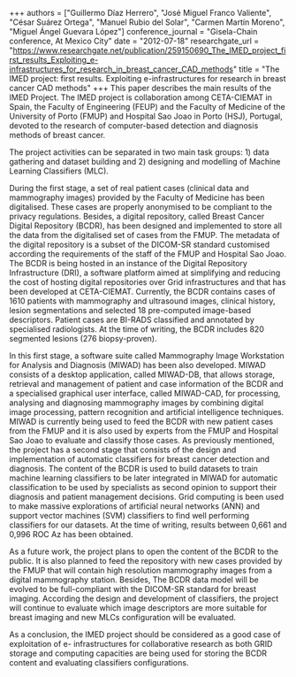+++
authors = ["Guillermo Díaz Herrero", "José Miguel Franco Valiente", "César Suárez Ortega", "Manuel Rubio del Solar", "Carmen Martín Moreno", "Miguel Ángel Guevara López"]
conference_journal = "Gisela-Chain conference, At Mexico City"
date = "2012-07-18"
researchgate_url = "https://www.researchgate.net/publication/259150690_The_IMED_project_first_results_Exploiting_e-infrastructures_for_research_in_breast_cancer_CAD_methods"
title = "The IMED project: first results. Exploiting e-infrastructures for research in breast cancer CAD methods"
+++
This paper describes the main results of the IMED Project. The IMED project is collaboration among CETA-CIEMAT in Spain, the Faculty of Engineering (FEUP) and the Faculty of Medicine of the University of Porto (FMUP) and Hospital Sao Joao in Porto (HSJ), Portugal, devoted to the research of computer-based detection and diagnosis methods of breast cancer.

The project activities can be separated in two main task groups: 1) data gathering and dataset building and 2) designing and modelling of Machine Learning Classifiers (MLC).

During the first stage, a set of real patient cases (clinical data and mammography images) provided by the Faculty of Medicine has been digitalised. These cases are properly anonymised to be compliant to the privacy regulations. Besides, a digital repository, called Breast Cancer Digital Repository (BCDR), has been designed and implemented to store all the data from the digitalised set of cases from the FMUP. The metadata of the digital repository is a subset of the DICOM-SR standard customised according the requirements of the staff of the FMUP and Hospital Sao Joao. The BCDR is being hosted in an instance of the Digital Repository Infrastructure (DRI), a software platform aimed at simplifying and reducing the cost of hosting digital repositories over Grid infrastructures and that has been developed at CETA-CIEMAT. Currently, the BCDR contains cases of 1610 patients with mammography and ultrasound images, clinical history, lesion segmentations and selected 18 pre-computed image-based descriptors. Patient cases are BI-RADS classified and annotated by specialised radiologists. At the time of writing, the BCDR includes 820 segmented lesions (276 biopsy-proven).

In this first stage, a software suite called Mammography Image Workstation for Analysis and Diagnosis (MIWAD) has been also developed. MIWAD consists of a desktop application, called MIWAD-DB, that allows storage, retrieval and management of patient and case information of the BCDR and a specialised graphical user interface, called MIWAD-CAD, for processing, analysing and diagnosing mammography images by combining digital image processing, pattern recognition and artificial intelligence techniques. MIWAD is currently being used to feed the BCDR with new patient cases from the FMUP and it is also used by experts from the FMUP and Hospital Sao Joao to evaluate and classify those cases. As previously mentioned, the project has a second stage that consists of the design and implementation of automatic classifiers for breast cancer detection and diagnosis. The content of the BCDR is used to build datasets to train machine learning classifiers to be later integrated in MIWAD for automatic classification to be used by specialists as second opinion to support their diagnosis and patient management decisions. Grid computing is been used to make massive explorations of artificial neural networks (ANN) and support vector machines (SVM) classifiers to find well performing classifiers for our datasets. At the time of writing, results between 0,661 and 0,996 ROC Az has been obtained.

As a future work, the project plans to open the content of the BCDR to the public. It is also planned to feed the repository with new cases provided by the FMUP that will contain high resolution mammography images from a digital mammography station. Besides, The BCDR data model will be evolved to be full-compliant with the DICOM-SR standard for breast imaging. According the design and development of classifiers, the project will continue to evaluate which image descriptors are more suitable for breast imaging and new MLCs configuration will be evaluated.

As a conclusion, the IMED project should be considered as a good case of exploitation of e- infrastructures for collaborative research as both GRID storage and computing capacities are being used for storing the BCDR content and evaluating classifiers configurations. 
